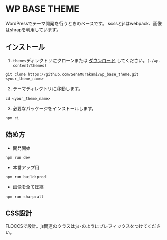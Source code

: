 

# WP BASE THEME

WordPressでテーマ開発を行うときのベースです。
scssとjsはwebpack、画像はshrapを利用しています。

## インストール

1. `themes`ディレクトリにクローンまたは [ダウンロード](https://github.com/SenaMurakami/wp_base_theme/archive/refs/heads/master.zip "Download the WP Base Theme Zip") してください。`(./wp-content/themes)`
```
git clone https://github.com/SenaMurakami/wp_base_theme.git <your_theme_name>
```
2. テーマディレクトリに移動します。
```
cd <your_theme_name>
```
3. 必要なパッケージをインストールします。
```
npm ci
```

## 始め方
- 開発開始
```
npm run dev
```
- 本番アップ用
```
npm run build:prod
```
- 画像を全て圧縮
```
npm run sharp:all
```

## CSS設計

FLOCCSで設計。js関連のクラスは`js-`のようにプレフィックスをつけてください。
